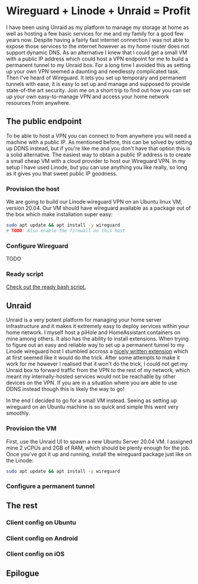 # Wireguard + Linode + Unraid = Profit
I have been using Unraid as my platform to manage my storage at home as well as hosting a few basic services for me and my family for a good few years now.
Despite having a fairly fast internet connection I was not able to expose those services to the internet however as my home router does not support dynamic DNS.
As an alternative I knew that I could get a small VM with a public IP address which could host a VPN endpoint for me to build a permanent tunnel to my Unraid box.
For a long time I avoided this as setting up your own VPN seemed a daunting and needlessly complicated task. Then I've heard of Wireguard.
It lets you set up temporary and permanent tunnels with ease, it is easy to set up and manage and supposed to provide state-of-the art security.
Join me on a short trip to find out how you can set up your own easy-to-manage VPN and access your home network resources from anywhere.

## The public endpoint
To be able to host a VPN you can connect to from anywhere you will need a machine with a public IP.
As mentioned before, this can be solved by setting up DDNS instead, but if you're like me and you don't have that option this is a solid alternative.
The easiest way to obtain a public IP address is to create a small cheap VM with a cloud provider to host our Wireguard VPN.
In my setup I have used Linode, but you can use anything you like really, so long as it gives you that sweet public IP goodness.

### Provision the host
We are going to build our Linode wireguard VPN on an Ubuntu linux VM, version 20.04.
Our VM should have wireguard available as a package out of the box which make installation super easy:

```bash
sudo apt update && apt install -y wireguard
# TODO: Also enable the firewall on this host
```

### Configure Wireguard
TODO

### Ready script
[Check out the ready bash script.](https://github.com/octopusx/wireguard-scripting/blob/main/endpoint_host.sh)

## Unraid
Unraid is a very potent platform for managing your home server infrastructure and it makes it extremely easy to deploy services within your home network.
I myself host a piHole and HomeAssistant containers on mine among others.
It also has the ability to install extensions. When trying to figure out an easy and reliable way to set up a permanent tunnel to my Linode wireguard host I stumbled accross a [nicely written extension](https://forums.unraid.net/topic/84226-wireguard-quickstart/) which at first seemed like it would do the trick. After some attempts to make it work for me however I realised that it won't do the trick, I could not get my Unraid box to forward traffic from the VPN to the rest of my network, which meant my internally-hosted services would not be reachable by other devices on the VPN. If you are in a situation where you are able to use DDNS instead though this is likely the way to go!

In the end I decided to go for a small VM instead. Seeing as setting up wireguard on an Ubuntu machine is so quick and simple this went very smoothly.

### Provision the VM
First, use the Unraid UI to spawn a new Ubuntu Server 20.04 VM. I assigned mine 2 vCPUs and 2GB of RAM, which should be plenty enough for the job.
Once you've got it up and running, install the wireguard package just like on the Linode:

```bash
sudo apt update && apt install -y wireguard
```

### Configure a permanent tunnel

## The rest

### Client config on Ubuntu

### Client config on Android

### Client config on iOS

## Epilogue